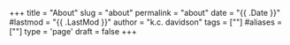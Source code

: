 +++
title = "About"
slug = "about"
permalink = "about"
date = "{{ .Date }}"
#lastmod = "{{ .LastMod }}"
author = "k.c. davidson"
tags = [""]
#aliases = [""]
type = 'page'
draft = false
+++
